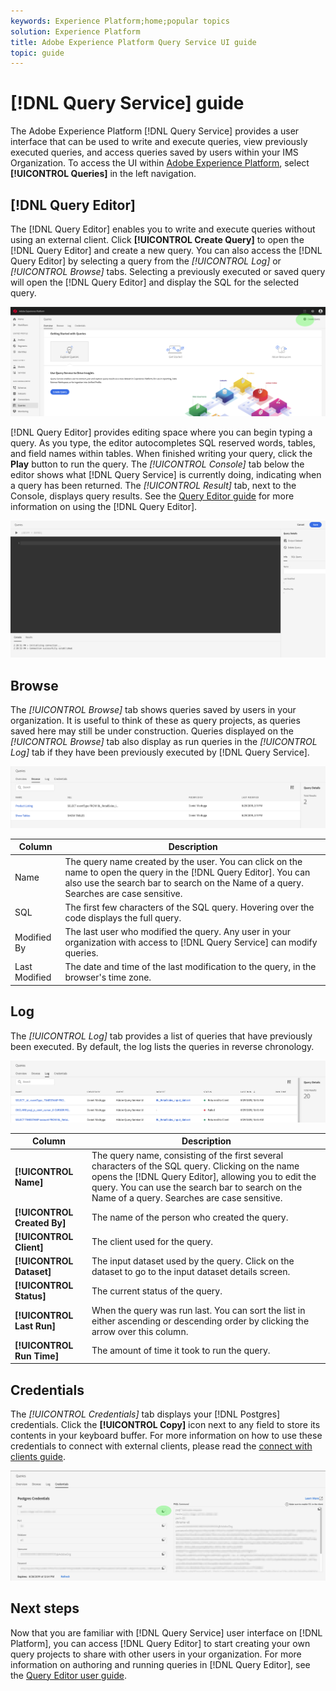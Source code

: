 ```yaml
---
keywords: Experience Platform;home;popular topics
solution: Experience Platform
title: Adobe Experience Platform Query Service UI guide
topic: guide
---
```


# [!DNL Query Service] guide

The Adobe Experience Platform [!DNL Query Service] provides a user interface that can be used to write and execute queries, view previously executed queries, and access queries saved by users within your IMS Organization. To access the UI within [Adobe Experience Platform][platform-ui], select **[!UICONTROL Queries]** in the left navigation.

## [!DNL Query Editor]

The [!DNL Query Editor] enables you to write and execute queries without using an external client. Click **[!UICONTROL Create Query]** to open the [!DNL Query Editor] and create a new query. You can also access the [!DNL Query Editor] by selecting a query from the *[!UICONTROL Log]* or *[!UICONTROL Browse]* tabs. Selecting a previously executed or saved query will open the [!DNL Query Editor] and display the SQL for the selected query.

![Image](../images/queries/ui-overview/overview.png)

[!DNL Query Editor] provides editing space where you can begin typing a query. As you type, the editor autocompletes SQL reserved words, tables, and field names within tables. When finished writing your query, click the **Play** button to run the query. The *[!UICONTROL Console]* tab below the editor shows what [!DNL Query Service] is currently doing, indicating when a query has been returned. The *[!UICONTROL Result]* tab, next to the Console, displays query results. See the [Query Editor guide][query-editor] for more information on using the [!DNL Query Editor].

![Image](../images/queries/ui-overview/query-editor.png)

## Browse

The *[!UICONTROL Browse]* tab shows queries saved by users in your organization. It is useful to think of these as query projects, as queries saved here may still be under construction. Queries displayed on the *[!UICONTROL Browse]* tab also display as run queries in the *[!UICONTROL Log]* tab if they have been previously executed by [!DNL Query Service].

![Image](../images/queries/ui-overview/browse.png)

| Column | Description |
| --- | --- |
| Name | The query name created by the user. You can click on the name to open the query in the [!DNL Query Editor]. You can also use the search bar to search on the Name of a query. Searches are case sensitive. |
| SQL | The first few characters of the SQL query. Hovering over the code displays the full query. |
| Modified By | The last user who modified the query. Any user in your organization with access to [!DNL Query Service] can modify queries. |
| Last Modified | The date and time of the last modification to the query, in the browser's time zone. |

## Log

The *[!UICONTROL Log]* tab provides a list of queries that have previously been executed. By default, the log lists the queries in reverse chronology.

![Image](../images/queries/ui-overview/log.png)

| Column | Description |
| --- | --- |
| **[!UICONTROL Name]** | The query name, consisting of the first several characters of the SQL query. Clicking on the name opens the [!DNL Query Editor], allowing you to edit the query. You can use the search bar to search on the Name of a query. Searches are case sensitive. |
| **[!UICONTROL Created By]** | The name of the person who created the query. |
| **[!UICONTROL Client]** | The client used for the query. |
| **[!UICONTROL Dataset]** | The input dataset used by the query. Click on the dataset to go to the input dataset details screen. |
|**[!UICONTROL Status]** | The current status of the query. |
| **[!UICONTROL Last Run]** | When the query was run last. You can sort the list in either ascending or descending order by clicking the arrow over this column. |
| **[!UICONTROL Run Time]** | The amount of time it took to run the query. |

## Credentials

The *[!UICONTROL Credentials]* tab displays your [!DNL Postgres] credentials. Click the **[!UICONTROL Copy]** icon next to any field to store its contents in your keyboard buffer. For more information on how to use these credentials to connect with external clients, please read the [connect with clients guide][connect-clients].

![Image](../images/queries/ui-overview/credentials.png)

## Next steps

Now that you are familiar with [!DNL Query Service] user interface on [!DNL Platform], you can access [!DNL Query Editor] to start creating your own query projects to share with other users in your organization. For more information on authoring and running queries in [!DNL Query Editor], see the [Query Editor user guide][query-editor].

[platform-ui]: https://platform.adobe.com
[query-editor]: user-guide.md
[connect-clients]: ../clients/overview.md